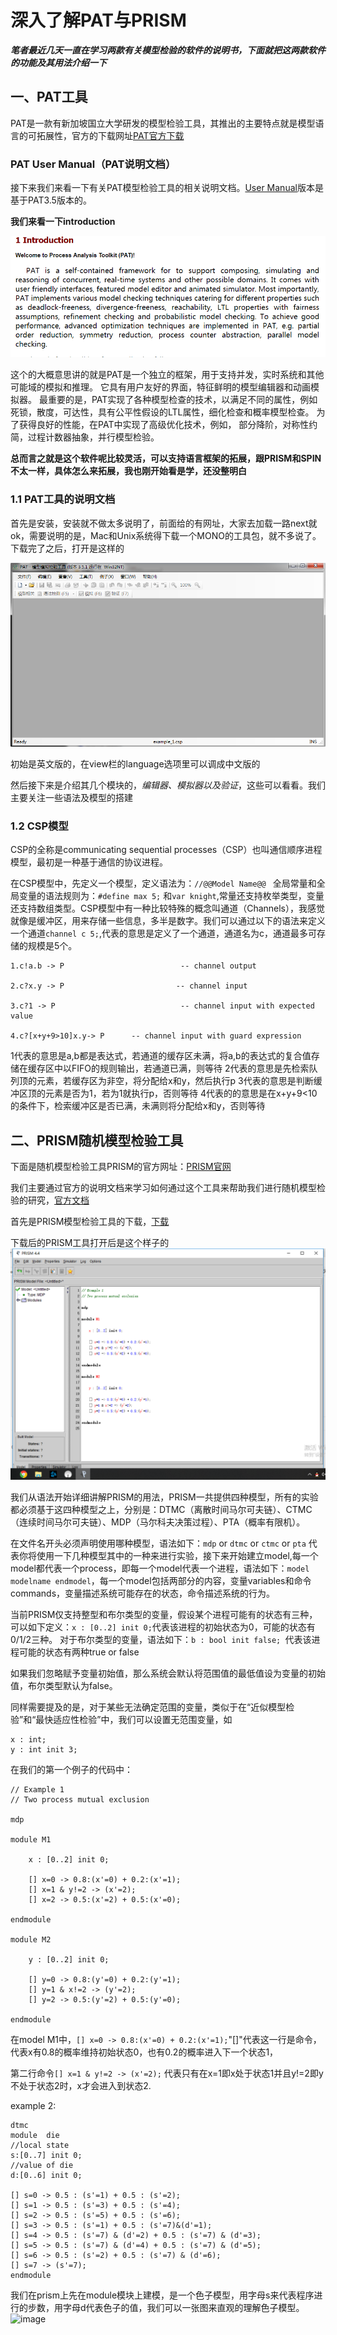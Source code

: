
# 深入了解PAT与PRISM
**_笔者最近几天一直在学习两款有关模型检验的软件的说明书，下面就把这两款软件的功能及其用法介绍一下_**

## 一、PAT工具

PAT是一款有新加坡国立大学研发的模型检验工具，其推出的主要特点就是模型语言的可拓展性，官方的下载网址[PAT官方下载](https://pat.comp.nus.edu.sg/?page_id=2587)

### PAT User Manual（PAT说明文档）
接下来我们来看一下有关PAT模型检验工具的相关说明文档。[User Manual](https://pat.comp.nus.edu.sg/wp-source/resources/OnlineHelp/htm/index.htm)版本是基于PAT3.5版本的。

**我们来看一下introduction**

![image](https://github.com/Gaoshiguo/Model-Checker-Introduction-of-PAT-PRISM-/blob/master/IMAGE/1.png)

这个的大概意思讲的就是PAT是一个独立的框架，用于支持并发，实时系统和其他可能域的模拟和推理。 它具有用户友好的界面，特征鲜明的模型编辑器和动画模拟器。 最重要的是，PAT实现了各种模型检查的技术，以满足不同的属性，例如死锁，散度，可达性，具有公平性假设的LTL属性，细化检查和概率模型检查。 为了获得良好的性能，在PAT中实现了高级优化技术，例如， 部分降阶，对称性约简，过程计数器抽象，并行模型检验。

**总而言之就是这个软件呢比较灵活，可以支持语言框架的拓展，跟PRISM和SPIN不太一样，具体怎么来拓展，我也刚开始看是学，还没整明白**

### 1.1 PAT工具的说明文档
首先是安装，安装就不做太多说明了，前面给的有网址，大家去加载一路next就ok，需要说明的是，Mac和Unix系统得下载一个MONO的工具包，就不多说了。下载完了之后，打开是这样的

![image](https://github.com/Gaoshiguo/Model-Checker-Introduction-of-PAT-PRISM-/blob/master/IMAGE/2.png)

初始是英文版的，在view栏的language选项里可以调成中文版的

然后接下来是介绍其几个模块的，*编辑器、模拟器以及验证*，这些可以看看。我们主要关注一些语法及模型的搭建

### 1.2 CSP模型
CSP的全称是communicating sequential processes（CSP）也叫通信顺序进程模型，最初是一种基于通信的协议进程。

在CSP模型中，先定义一个模型，定义语法为：`//@@Model Name@@ ` 全局常量和全局变量的语法规则为：`#define max 5;` 和`var knight`,常量还支持枚举类型，变量还支持数组类型。CSP模型中有一种比较特殊的概念叫通道（Channels），我感觉就像是缓冲区，用来存储一些信息，多半是数字。我们可以通过以下的语法来定义一个通道`channel c 5;`,代表的意思是定义了一个通道，通道名为c，通道最多可存储的规模是5个。
```
1.c!a.b -> P                          -- channel output

2.c?x.y -> P                         -- channel input

3.c?1 -> P                            -- channel input with expected value

4.c?[x+y+9>10]x.y-> P      -- channel input with guard expression

```
1代表的意思是a,b都是表达式，若通道的缓存区未满，将a,b的表达式的复合值存储在缓存区中以FIFO的规则输出，若通道已满，则等待
2代表的意思是先检索队列顶的元素，若缓存区为非空，将分配给x和y，然后执行p
3代表的意思是判断缓冲区顶的元素是否为1，若为1就执行p，否则等待
4代表的的意思是在x+y+9<10的条件下，检索缓冲区是否已满，未满则将分配给x和y，否则等待

## 二、PRISM随机模型检验工具
下面是随机模型检验工具PRISM的官方网址：[PRISM官网](http://www.prismmodelchecker.org/)

我们主要通过官方的说明文档来学习如何通过这个工具来帮助我们进行随机模型检验的研究，[官方文档](http://www.prismmodelchecker.org/manual/)

首先是PRISM模型检验工具的下载，[下载](http://www.prismmodelchecker.org/download.php)

下载后的PRISM工具打开后是这个样子的![image](https://github.com/Gaoshiguo/Model-Checker-Introduction-of-PAT-PRISM-/blob/master/IMAGE/3.png)

我们从语法开始详细讲解PRISM的用法，PRISM一共提供四种模型，所有的实验都必须基于这四种模型之上，分别是：DTMC（离散时间马尔可夫链）、CTMC（连续时间马尔可夫链）、MDP（马尔科夫决策过程）、PTA（概率有限机）。

在文件名开头必须声明使用哪种模型，语法如下：`mdp` or `dtmc` or `ctmc` or `pta` 代表你将使用一下几种模型其中的一种来进行实验，接下来开始建立model,每一个model都代表一个process，即每一个model代表一个进程，语法如下：`model modelname endmodel`，每一个model包括两部分的内容，变量variables和命令commands，变量描述系统可能存在的状态，命令描述系统的行为。

当前PRISM仅支持整型和布尔类型的变量，假设某个进程可能有的状态有三种，可以如下定义：`x : [0..2] init 0;`代表该进程的初始状态为0，可能的状态有0/1/2三种。
对于布尔类型的变量，语法如下：`b : bool init false; `代表该进程可能的状态有两种true or false

如果我们忽略赋予变量初始值，那么系统会默认将范围值的最低值设为变量的初始值，布尔类型默认为false。

同样需要提及的是，对于某些无法确定范围的变量，类似于在“近似模型检验”和“最快适应性检验”中，我们可以设置无范围变量，如
```
x : int;
y : int init 3;
```
在我们的第一个例子的代码中：
```
// Example 1
// Two process mutual exclusion

mdp

module M1

    x : [0..2] init 0;

    [] x=0 -> 0.8:(x'=0) + 0.2:(x'=1);
    [] x=1 & y!=2 -> (x'=2);
    [] x=2 -> 0.5:(x'=2) + 0.5:(x'=0);

endmodule

module M2

    y : [0..2] init 0;

    [] y=0 -> 0.8:(y'=0) + 0.2:(y'=1);
    [] y=1 & x!=2 -> (y'=2);
    [] y=2 -> 0.5:(y'=2) + 0.5:(y'=0);

endmodule
```
在model M1中，`[] x=0 -> 0.8:(x'=0) + 0.2:(x'=1);`"[]"代表这一行是命令，代表x有0.8的概率维持初始状态0，也有0.2的概率进入下一个状态1，

第二行命令`[] x=1 & y!=2 -> (x'=2);` 代表只有在x=1即x处于状态1并且y!=2即y不处于状态2时，x才会进入到状态2.

example 2:
```
dtmc
module  die
//local state
s:[0..7] init 0;
//value of die
d:[0..6] init 0;

[] s=0 -> 0.5 : (s'=1) + 0.5 : (s'=2);
[] s=1 -> 0.5 : (s'=3) + 0.5 : (s'=4);
[] s=2 -> 0.5 : (s'=5) + 0.5 : (s'=6);
[] s=3 -> 0.5 : (s'=1) + 0.5 : (s'=7)&(d'=1);
[] s=4 -> 0.5 : (s'=7) & (d'=2) + 0.5 : (s'=7) & (d'=3);
[] s=5 -> 0.5 : (s'=7) & (d'=4) + 0.5 : (s'=7) & (d'=5);
[] s=6 -> 0.5 : (s'=2) + 0.5 : (s'=7) & (d'=6);
[] s=7 -> (s'=7);
endmodule
```
我们在prism上先在module模块上建模，是一个色子模型，用字母s来代表程序进行的步数，用字母d代表色子的值，我们可以一张图来直观的理解色子模型。
![image](https://github.com/Gaoshiguo/Model-Checker-Introduction-of-PAT-and-PRISM-/blob/master/IMAGE/sz.png)
